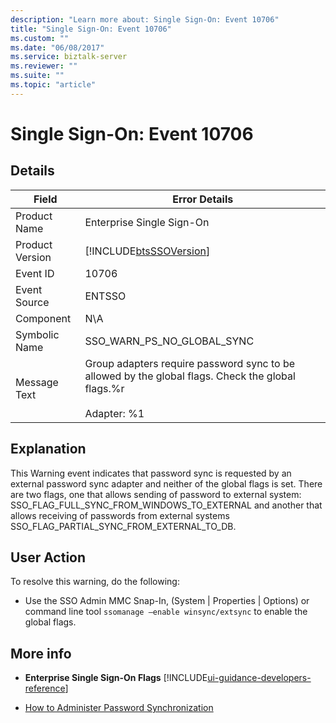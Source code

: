 ```yaml
---
description: "Learn more about: Single Sign-On: Event 10706"
title: "Single Sign-On: Event 10706"
ms.custom: ""
ms.date: "06/08/2017"
ms.service: biztalk-server
ms.reviewer: ""
ms.suite: ""
ms.topic: "article"
---
```

# Single Sign-On: Event 10706
## Details  

| Field | Error Details |
|-----------------|---------------------------------------------------------------------------------------------------------------------------|
|  Product Name   |                                                 Enterprise Single Sign-On                                                 |
| Product Version |                                [!INCLUDE[btsSSOVersion](../includes/btsssoversion-md.md)]                                 |
|    Event ID     |                                                           10706                                                           |
|  Event Source   |                                                          ENTSSO                                                           |
|    Component    |                                                            N\A                                                            |
|  Symbolic Name  |                                                SSO_WARN_PS_NO_GLOBAL_SYNC                                                 |
|  Message Text   | Group adapters require password sync to be allowed by the global flags. Check the global flags.%r<br /><br /> Adapter: %1 |

## Explanation  
 This Warning event indicates that password sync is requested by an external password sync adapter and neither of the global flags is set. There are two flags, one that allows sending of password to external system: SSO_FLAG_FULL_SYNC_FROM_WINDOWS_TO_EXTERNAL and another that allows receiving of passwords from external systems SSO_FLAG_PARTIAL_SYNC_FROM_EXTERNAL_TO_DB.  

## User Action  
 To resolve this warning, do the following:  

-   Use the SSO Admin MMC Snap-In, (System &#124; Properties &#124; Options) or command line tool  `ssomanage –enable winsync/extsync` to enable the global flags.  

## More info

- **Enterprise Single Sign-On Flags** [!INCLUDE[ui-guidance-developers-reference](../includes/ui-guidance-developers-reference.md)]

- [How to Administer Password Synchronization](../core/how-to-administer-password-synchronization.md)
